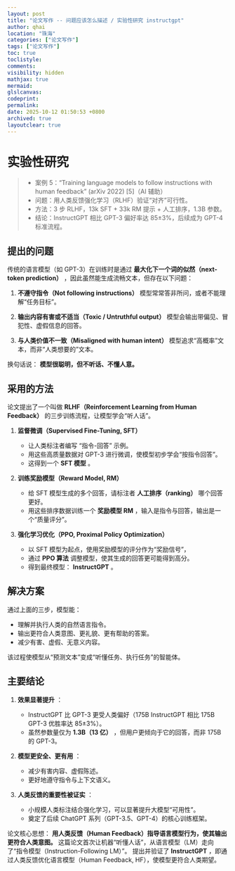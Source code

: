 ```yaml
---
layout: post
title: "论文写作 -- 问题应该怎么描述 / 实验性研究 instructgpt"
author: qhai
location: "珠海"
categories: ["论文写作"]
tags: ["论文写作"]
toc: true
toclistyle:
comments:
visibility: hidden
mathjax: true
mermaid:
glslcanvas:
codeprint:
permalink:
date: 2025-10-12 01:50:53 +0800
archived: true
layoutclear: true
---
```


# 实验性研究

> * 案例 5：“Training language models to follow instructions with human feedback” (arXiv 2022) [5]（AI 辅助）
> * 问题：用人类反馈强化学习（RLHF）验证“对齐”可行性。
> * 方法：3 步 RLHF，13k SFT + 33k RM 提示 + 人工排序，1.3B 参数。
> * 结论：InstructGPT 相比 GPT-3 偏好率达 85±3%，后续成为 GPT-4 标准流程。

## 提出的问题

传统的语言模型（如 GPT-3）在训练时是通过 **最大化下一个词的似然（next-token prediction）** ，因此虽然能生成流畅文本，但存在以下问题：

1. **不遵守指令（Not following instructions）**
   模型常常答非所问，或者不能理解“任务目标”。

2. **输出内容有害或不适当（Toxic / Untruthful output）**
   模型会输出带偏见、冒犯性、虚假信息的回答。

3. **与人类价值不一致（Misaligned with human intent）**
   模型追求“高概率”文本，而非“人类想要的”文本。

换句话说： **模型很聪明，但不听话、不懂人意。**


## 采用的方法

论文提出了一个叫做 **RLHF（Reinforcement Learning from Human Feedback）** 的三步训练流程，让模型学会“听人话”。

1. **监督微调（Supervised Fine-Tuning, SFT）**

    * 让人类标注者编写 “指令-回答” 示例。
    * 用这些高质量数据对 GPT-3 进行微调，使模型初步学会“按指令回答”。
    * 这得到一个 **SFT 模型** 。

2. **训练奖励模型（Reward Model, RM）**

    * 给 SFT 模型生成的多个回答，请标注者 **人工排序（ranking）** 哪个回答更好。
    * 用这些排序数据训练一个 **奖励模型 RM** ，输入是指令与回答，输出是一个“质量评分”。

3. **强化学习优化（PPO, Proximal Policy Optimization）**

    * 以 SFT 模型为起点，使用奖励模型的评分作为“奖励信号”，
    * 通过 **PPO 算法** 调整模型，使其生成的回答更可能得到高分。
    * 得到最终模型： **InstructGPT** 。


## 解决方案

通过上面的三步，模型能：

* 理解并执行人类的自然语言指令。
* 输出更符合人类意图、更礼貌、更有帮助的答案。
* 减少有害、虚假、无意义内容。

该过程使模型从“预测文本”变成“听懂任务、执行任务”的智能体。


## 主要结论

1. **效果显著提升** ：

   * InstructGPT 比 GPT-3 更受人类偏好（175B InstructGPT 相比 175B GPT-3 优胜率达 85±3%）。
   * 虽然参数量仅为 **1.3B（13 亿）** ，但用户更倾向于它的回答，而非 175B 的 GPT-3。

2. **模型更安全、更有用** ：

   * 减少有害内容、虚假陈述。
   * 更好地遵守指令与上下文语义。

3. **人类反馈的重要性被证实** ：

   * 小规模人类标注结合强化学习，可以显著提升大模型“可用性”。
   * 奠定了后续 ChatGPT 系列（GPT-3.5、GPT-4）的核心训练框架。

论文核心思想： **用人类反馈（Human Feedback）指导语言模型行为，使其输出更符合人类意图。**
这篇论文首次让机器“听懂人话”，从语言模型（LM）走向了“指令模型（Instruction-Following LM）”。
提出并验证了 **InstructGPT** ，即通过人类反馈优化语言模型（Human Feedback, HF），使模型更符合人类期望。


